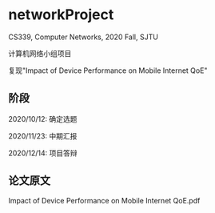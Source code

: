 # networkProject

CS339, Computer Networks, 2020 Fall, SJTU

计算机网络小组项目

复现"Impact of Device Performance on Mobile Internet QoE"


## 阶段

2020/10/12: 确定选题

2020/11/23: 中期汇报

2020/12/14: 项目答辩


## 论文原文

Impact of Device Performance on Mobile Internet QoE.pdf

